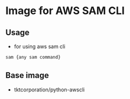# Image for AWS SAM CLI

## Usage

- for using aws sam cli

```sh
sam {any sam command}
```

## Base image

- tktcorporation/python-awscli
